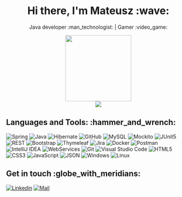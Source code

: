<h1 align="center"> Hi there, I'm Mateusz :wave: </h1>
<p align='center'>Java developer :man_technologist: | Gamer :video_game: </p>
<div align="center"><img width="180" src="https://media.giphy.com/media/v1.Y2lkPTc5MGI3NjExdWp3NTQ3ZDRkbzBjZWU1MGpqZWRidGpuazY3YzljZzlsb2E5MGo4OSZlcD12MV9pbnRlcm5hbF9naWZfYnlfaWQmY3Q9cw/7EMuTfl61WDzFwar6G/giphy.gif" />

<!-- <a href="https://git.io/streak-stats">
  <img  height="180em" src="https://github-readme-stats.vercel.app/api/top-langs/?username=M-Jakowczyk&layout=compact&theme=nord&hide_border=true&langs_count=8"/>
</a> -->
</div>
<div align="center"> <img src="https://www.codewars.com/users/M-Jakowczyk/badges/large" />
</div>


<h2> Languages and Tools: :hammer_and_wrench:</h2>

![Spring](https://img.shields.io/badge/Spring-6DB33F.svg?style=for-the-badge&logo=Spring&logoColor=white)
![Java](https://img.shields.io/badge/Java-ED8B00?style=for-the-badge&logo=java&logoColor=white)
![Hibernate](https://img.shields.io/badge/Hibernate-59666C?style=for-the-badge&logo=Hibernate&logoColor=white)
![GitHub](https://img.shields.io/badge/github-%23121011.svg?style=for-the-badge&logo=github&logoColor=white)
![MySQL](https://img.shields.io/badge/mysql-%2300f.svg?style=for-the-badge&logo=mysql&logoColor=white)
![Mockito](https://img.shields.io/badge/Mockito-%236DB33F.svg?style=for-the-badge&logo=spring&logoColor=%236DB33F)
![JUnit5](https://img.shields.io/badge/JUnit5-%2300f.svg?style=for-the-badge&logo=mysql&logoColor=%2300f)
![REST](https://img.shields.io/badge/REST-000000.svg?style=for-the-badge&logo=intellij-idea&logoColor=black)
![Bootstrap](https://img.shields.io/badge/bootstrap-%238511FA.svg?style=for-the-badge&logo=bootstrap&logoColor=white)
![Thymeleaf](https://img.shields.io/badge/Thymeleaf-%23005C0F.svg?style=for-the-badge&logo=Thymeleaf&logoColor=white)
![Jira](https://img.shields.io/badge/jira-%230A0FFF.svg?style=for-the-badge&logo=jira&logoColor=white)
![Docker](https://img.shields.io/badge/docker-%230db7ed.svg?style=for-the-badge&logo=docker&logoColor=white)
![Postman](https://img.shields.io/badge/Postman-FF6C37?style=for-the-badge&logo=postman&logoColor=white)
![IntelliJ IDEA](https://img.shields.io/badge/IntelliJIDEA-000000.svg?style=for-the-badge&logo=intellij-idea&logoColor=white)
![WebServices](https://img.shields.io/badge/WebServices-000000.svg?style=for-the-badge&logo=intellij-idea&logoColor=black)
![Git](https://img.shields.io/badge/Git-F05032.svg?style=for-the-badge&logo=Git&logoColor=white)
![Visual Studio Code](https://img.shields.io/badge/Visual%20Studio%20Code-007ACC.svg?style=for-the-badge&logo=Visual-Studio-Code&logoColor=white)
![HTML5](https://img.shields.io/badge/HTML5-E34F26?style=for-the-badge&logo=html5&logoColor=white)
![CSS3](https://img.shields.io/badge/CSS3-1572B6?style=for-the-badge&logo=css3&logoColor=white)
![JavaScript](https://img.shields.io/badge/JavaScript-F7DF1E?style=for-the-badge&logo=javascript&logoColor=black)
![JSON](https://img.shields.io/badge/JSON-000000.svg?style=for-the-badge&logo=JSON&logoColor=white)
![Windows](https://img.shields.io/badge/Windows-0078D6?style=for-the-badge&logo=windows&logoColor=white)
![Linux](https://img.shields.io/badge/Linux-FCC624?style=for-the-badge&logo=linux&logoColor=black)

<h2> Get in touch :globe_with_meridians: </h2>

[![Linkedin](https://img.shields.io/badge/LinkedIn-0077B5?style=for-the-badge&logo=linkedin&logoColor=white?logo=Linkedin&logoColor=blue&labelColor=black)](https://www.linkedin.com/in/m-jakowczyk/)
[![Mail]( 	https://img.shields.io/badge/Gmail-D14836?style=for-the-badge&logo=gmail&logoColor=white?logo=Gmail&logoColor=blue&labelColor=black)](mailto:bakara09@gmail.com)
